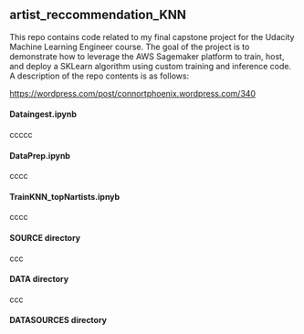 ## artist_reccommendation_KNN

This repo contains code related to my final capstone project for the Udacity Machine Learning Engineer course. The goal of the project is to demonstrate how to leverage the AWS Sagemaker platform to train, host, and deploy a SKLearn algorithm using custom training and inference code. A description of the repo contents is as follows:

https://wordpress.com/post/connortphoenix.wordpress.com/340

#### Dataingest.ipynb
ccccc
#### DataPrep.ipynb
cccc
#### TrainKNN_topNartists.ipnyb
cccc
#### SOURCE directory
ccc
#### DATA directory
ccc
#### DATASOURCES directory
